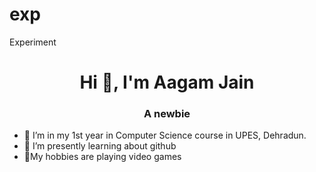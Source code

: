 # exp
Experiment
<h1 align="center">Hi 👋, I'm Aagam Jain</h1>
<h3 align="center">A newbie </h3>

- 🔭 I’m in my 1st year in Computer Science course in UPES, Dehradun.
- 🌱 I’m presently learning about github
- 💬My hobbies are playing video games


